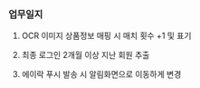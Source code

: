 ### 업무일지

1. OCR 이미지 상품정보 매핑 시 매치 횟수 +1 및 표기

2. 최종 로그인 2개월 이상 지난 회원 추출

3. 에이락 푸시 발송 시 알림화면으로 이동하게 변경
